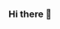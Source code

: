 ### Hi there 👋

<!--
**CooperCoding112/CooperCoding112** is a ✨ _special_ ✨ repository because its `README.md` (this file) appears on your GitHub profile.

Here are some ideas to get you started:

- 🔭 I’m currently working on ... Projects.
- 🌱 I’m currently learning ... Python and C#
- 👯 I’m looking to collaborate on ... Working On A ChessVideo Game
- 🤔 I’m looking for help with ... Coding In General
- 💬 Ask me about ... Anything?
- 📫 How to reach me: ... Nothing
- 😄 Pronouns: ... Im A Heterosexual Male?
- ⚡ Fun fact: ... Im Not Gay
-->
